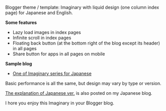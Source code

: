 <p>Blogger theme / template: Imaginary with liquid design (one column index page) for Japanese and English.</p>

<p><b>Some features</b></p>

<ul><li>Lazy load images in index pages</li><li>Infinite scroll in index pages</li><li>Floating back button (at the bottom right of the blog except its header) in all pages</li><li>Share button for apps in all pages on mobile</li></ul>

<p><b>Sample blog</b></p>

<ul><li><a href="https://imaginary-theme.blogspot.com/">One of Imaginary series for Japanese</a> </li></ul>

<p>Basic performance is all the same, but design may vary by type or version.</p>

<p><a href="https://www.nagahitoyuki.com/p/imaginary-theme-for-blogger.html">The explanation of Japanese ver.</a> is also posted on my Japanese blog.</p>

<p>I hore you enjoy this Imaginary in your Blogger blog.</p>
